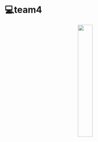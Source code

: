 # 💻team4
<p align="center">
  <img src = "https://user-images.githubusercontent.com/92138545/252311534-549ca24e-501c-4d9f-b333-96b004291968.png" width="30%" height="30%" stlye="">
</p>
